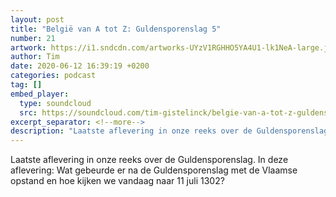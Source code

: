 ```yaml
---
layout: post
title: "België van A tot Z: Guldensporenslag 5"
number: 21
artwork: https://i1.sndcdn.com/artworks-UYzV1RGHHO5YA4U1-lk1NeA-large.jpg
author: Tim
date: 2020-06-12 16:39:19 +0200
categories: podcast
tag: []
embed_player:
  type: soundcloud
  src: https://soundcloud.com/tim-gistelinck/belgie-van-a-tot-z-guldensporenslag-5
excerpt_separator: <!--more-->
description: "Laatste aflevering in onze reeks over de Guldensporenslag."
---
```

Laatste aflevering in onze reeks over de Guldensporenslag. In deze aflevering: Wat gebeurde er na de Guldensporenslag met de Vlaamse opstand en hoe kijken we vandaag naar 11 juli 1302?